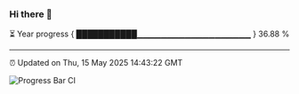### Hi there 👋

⏳ Year progress { ███████████▁▁▁▁▁▁▁▁▁▁▁▁▁▁▁▁▁▁▁ } 36.88 %

---

⏰ Updated on Thu, 15 May 2025 14:43:22 GMT

![Progress Bar CI](https://github.com/IshwaranRudhara/GIT-ACTION/workflows/Progress%20Bar%20CI/badge.svg)
